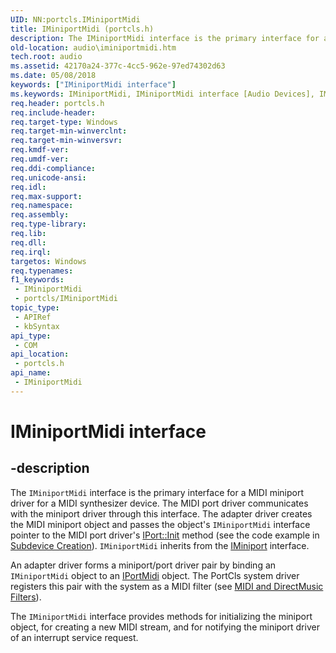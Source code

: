 ```yaml
---
UID: NN:portcls.IMiniportMidi
title: IMiniportMidi (portcls.h)
description: The IMiniportMidi interface is the primary interface for a MIDI miniport driver for a MIDI synthesizer device.
old-location: audio\iminiportmidi.htm
tech.root: audio
ms.assetid: 42170a24-377c-4cc5-962e-97ed74302d63
ms.date: 05/08/2018
keywords: ["IMiniportMidi interface"]
ms.keywords: IMiniportMidi, IMiniportMidi interface [Audio Devices], IMiniportMidi interface [Audio Devices],described, audio.iminiportmidi, audmp-routines_bba7ae00-6719-49dd-9770-9292a96f42ec.xml, portcls/IMiniportMidi
req.header: portcls.h
req.include-header: 
req.target-type: Windows
req.target-min-winverclnt: 
req.target-min-winversvr: 
req.kmdf-ver: 
req.umdf-ver: 
req.ddi-compliance: 
req.unicode-ansi: 
req.idl: 
req.max-support: 
req.namespace: 
req.assembly: 
req.type-library: 
req.lib: 
req.dll: 
req.irql: 
targetos: Windows
req.typenames: 
f1_keywords:
 - IMiniportMidi
 - portcls/IMiniportMidi
topic_type:
 - APIRef
 - kbSyntax
api_type:
 - COM
api_location:
 - portcls.h
api_name:
 - IMiniportMidi
---
```


# IMiniportMidi interface


## -description

The <code>IMiniportMidi</code> interface is the primary interface for a MIDI miniport driver for a MIDI synthesizer device. The MIDI port driver communicates with the miniport driver through this interface. The adapter driver creates the MIDI miniport object and passes the object's <code>IMiniportMidi</code> interface pointer to the MIDI port driver's <a href="https://docs.microsoft.com/windows-hardware/drivers/ddi/portcls/nf-portcls-iport-init">IPort::Init</a> method (see the code example in <a href="https://docs.microsoft.com/windows-hardware/drivers/audio/subdevice-creation">Subdevice Creation</a>). <code>IMiniportMidi</code> inherits from the <a href="https://docs.microsoft.com/windows-hardware/drivers/ddi/portcls/nn-portcls-iminiport">IMiniport</a> interface.

An adapter driver forms a miniport/port driver pair by binding an <code>IMiniportMidi</code> object to an <a href="https://docs.microsoft.com/windows-hardware/drivers/ddi/portcls/nn-portcls-iportmidi">IPortMidi</a> object. The PortCls system driver registers this pair with the system as a MIDI filter (see <a href="https://docs.microsoft.com/windows-hardware/drivers/audio/midi-and-directmusic-filters">MIDI and DirectMusic Filters</a>).

The <code>IMiniportMidi</code> interface provides methods for initializing the miniport object, for creating a new MIDI stream, and for notifying the miniport driver of an interrupt service request.

